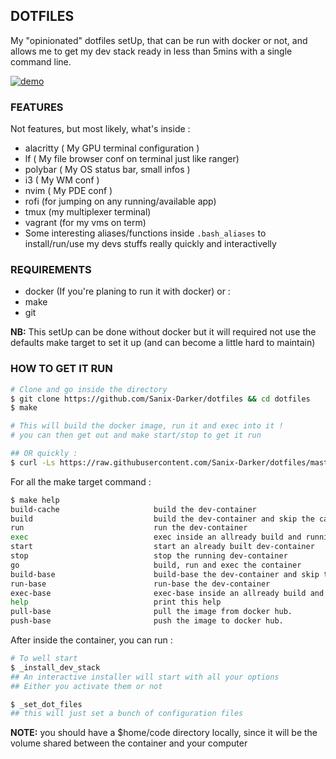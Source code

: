 ## DOTFILES

My "opinionated" dotfiles setUp, that can be run with docker or not,
and allows me to get my dev stack ready in less than 5mins with a single command line.

[![demo](https://i.ibb.co/6wJMd2s/stack2.gif)](https://ibb.co/bmR0fxd)

### FEATURES

Not features, but most likely, what's inside :

- alacritty ( My GPU terminal configuration )
- lf ( My file browser conf on terminal just like ranger)
- polybar ( My OS status bar, small infos )
- i3 ( My WM conf )
- nvim ( My PDE conf )
- rofi (for jumping on any running/available app)
- tmux (my multiplexer terminal)
- vagrant (for my vms on term)
- Some interesting aliases/functions inside `.bash_aliases` to install/run/use
    my devs stuffs really quickly and interactivelly

### REQUIREMENTS

- docker (If you're planing to run it with docker)
or :
- make
- git

**NB:** This setUp can be done without docker but it will required not use the defaults
    make target to set it up (and can become a little hard to maintain)

### HOW TO GET IT RUN

```bash
# Clone and go inside the directory
$ git clone https://github.com/Sanix-Darker/dotfiles && cd dotfiles
$ make

# This will build the docker image, run it and exec into it !
# you can then get out and make start/stop to get it run

## OR quickly :
$ curl -Ls https://raw.githubusercontent.com/Sanix-Darker/dotfiles/master/quick.sh | bash
```

For all the make target command :

```bash
$ make help
build-cache                     build the dev-container
build                           build the dev-container and skip the cache
run                             run the dev-container
exec                            exec inside an allready build and running dev-container
start                           start an already built dev-container
stop                            stop the running dev-container
go                              build, run and exec the container
build-base                      build-base the dev-container and skip the cache
run-base                        run-base the dev-container
exec-base                       exec-base inside an allready build and running dev-container
help                            print this help
pull-base                       pull the image from docker hub.
push-base                       push the image to docker hub.
```

After inside the container, you can run :

```bash
# To well start
$ _install_dev_stack
## An interactive installer will start with all your options
## Either you activate them or not

$ _set_dot_files
## this will just set a bunch of configuration files
```

**NOTE:** you should have a $home/code directory locally, since it will be the volume shared
    between the container and your computer
